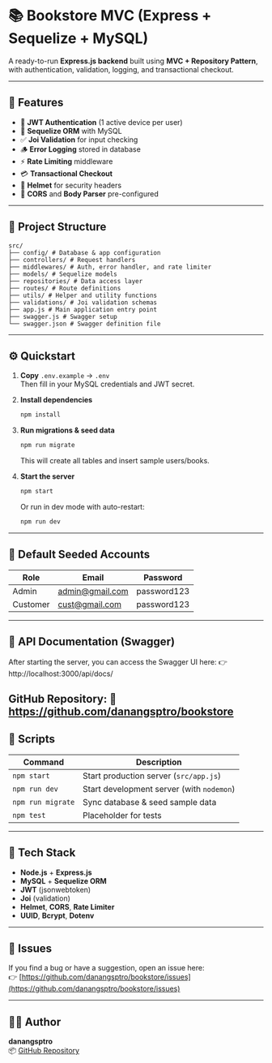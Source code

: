 # 📚 Bookstore MVC (Express + Sequelize + MySQL)

A ready-to-run **Express.js backend** built using **MVC + Repository Pattern**, with authentication, validation, logging, and transactional checkout.

---

## 🚀 Features
- 🔐 **JWT Authentication** (1 active device per user)
- 🧩 **Sequelize ORM** with MySQL
- ✅ **Joi Validation** for input checking
- 🪵 **Error Logging** stored in database
- ⚡ **Rate Limiting** middleware
- 💳 **Transactional Checkout**
- 🦺 **Helmet** for security headers
- 🧠 **CORS** and **Body Parser** pre-configured

---

## 🧭 Project Structure
```
src/
├── config/ # Database & app configuration
├── controllers/ # Request handlers
├── middlewares/ # Auth, error handler, and rate limiter
├── models/ # Sequelize models
├── repositories/ # Data access layer
├── routes/ # Route definitions
├── utils/ # Helper and utility functions
├── validations/ # Joi validation schemas
├── app.js # Main application entry point
├── swagger.js # Swagger setup
└── swagger.json # Swagger definition file
```

---

## ⚙️ Quickstart

1. **Copy** `.env.example` → `.env`  
   Then fill in your MySQL credentials and JWT secret.

2. **Install dependencies**
   ```bash
   npm install
   ```

3. **Run migrations & seed data**
   ```bash
   npm run migrate
   ```
   This will create all tables and insert sample users/books.

4. **Start the server**
   ```bash
   npm start
   ```
   Or run in dev mode with auto-restart:
   ```bash
   npm run dev
   ```

---

## 👤 Default Seeded Accounts

| Role      | Email              | Password     |
|------------|--------------------|---------------|
| Admin      | admin@gmail.com    | password123   |
| Customer   | cust@gmail.com     | password123   |

---

## 📘 API Documentation (Swagger)

After starting the server, you can access the Swagger UI here:
👉 http://localhost:3000/api/docs/

GitHub Repository:
🔗 https://github.com/danangsptro/bookstore
---

## 🧩 Scripts

| Command | Description |
|----------|--------------|
| `npm start` | Start production server (`src/app.js`) |
| `npm run dev` | Start development server (with `nodemon`) |
| `npm run migrate` | Sync database & seed sample data |
| `npm test` | Placeholder for tests |

---

## 🧠 Tech Stack
- **Node.js** + **Express.js**
- **MySQL** + **Sequelize ORM**
- **JWT** (jsonwebtoken)
- **Joi** (validation)
- **Helmet**, **CORS**, **Rate Limiter**
- **UUID**, **Bcrypt**, **Dotenv**

---

## 🐞 Issues
If you find a bug or have a suggestion, open an issue here:  
👉 [https://github.com/danangsptro/bookstore/issues](https://github.com/danangsptro/bookstore/issues)

---

## 👨‍💻 Author
**danangsptro**  
📦 [GitHub Repository](https://github.com/danangsptro/bookstore)
